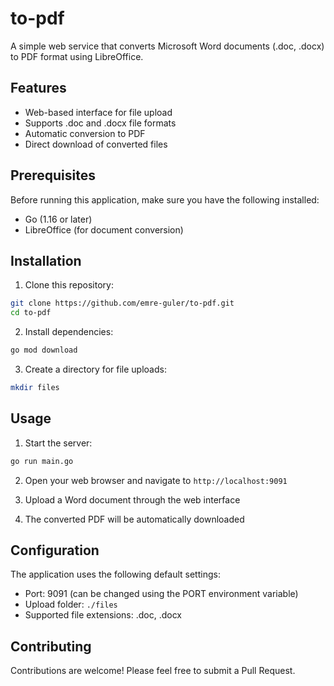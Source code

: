 # to-pdf

A simple web service that converts Microsoft Word documents (.doc, .docx) to PDF format using LibreOffice.

## Features

- Web-based interface for file upload
- Supports .doc and .docx file formats
- Automatic conversion to PDF
- Direct download of converted files

## Prerequisites

Before running this application, make sure you have the following installed:

- Go (1.16 or later)
- LibreOffice (for document conversion)

## Installation

1. Clone this repository:
```bash
git clone https://github.com/emre-guler/to-pdf.git
cd to-pdf
```

2. Install dependencies:
```bash
go mod download
```

3. Create a directory for file uploads:
```bash
mkdir files
```

## Usage

1. Start the server:
```bash
go run main.go
```

2. Open your web browser and navigate to `http://localhost:9091`

3. Upload a Word document through the web interface

4. The converted PDF will be automatically downloaded

## Configuration

The application uses the following default settings:

- Port: 9091 (can be changed using the PORT environment variable)
- Upload folder: `./files`
- Supported file extensions: .doc, .docx

## Contributing

Contributions are welcome! Please feel free to submit a Pull Request. 